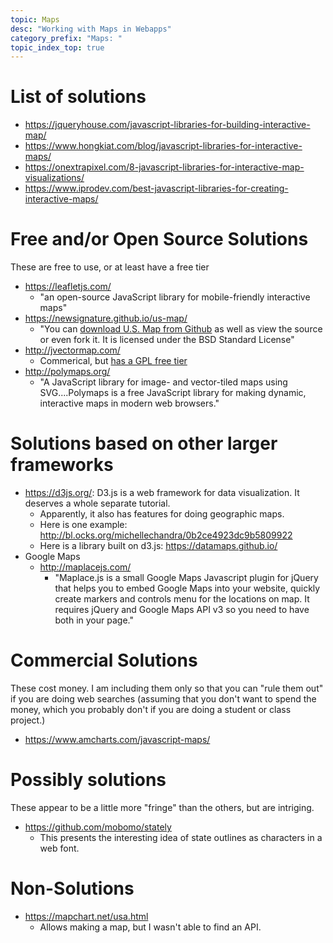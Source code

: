 ```yaml
---
topic: Maps
desc: "Working with Maps in Webapps"
category_prefix: "Maps: "
topic_index_top: true
---
```


# List of solutions

* <https://jqueryhouse.com/javascript-libraries-for-building-interactive-map/>
* <https://www.hongkiat.com/blog/javascript-libraries-for-interactive-maps/>
* <https://onextrapixel.com/8-javascript-libraries-for-interactive-map-visualizations/>
* <https://www.iprodev.com/best-javascript-libraries-for-creating-interactive-maps/>

# Free and/or Open Source Solutions

These are free to use, or at least have a free tier


* <https://leafletjs.com/> 
   * "an open-source JavaScript library for mobile-friendly interactive maps"
* <https://newsignature.github.io/us-map/>
   * "You can [download U.S. Map from Github](https://github.com/NewSignature/us-map) as well as view the source or even fork it. It is licensed under the BSD Standard License"
* <http://jvectormap.com/>
   * Commerical, but [has a GPL free tier](http://jvectormap.com/licenses-and-pricing/)
* <http://polymaps.org/>
   * "A JavaScript library for image- and vector-tiled maps using SVG....Polymaps is a free JavaScript library for making dynamic, interactive maps in modern web browsers."

# Solutions based on other larger frameworks

* <https://d3js.org/>: D3.js is a web framework for data visualization.  It deserves a whole separate tutorial.  
   * Apparently, it also has features for doing geographic maps.
   * Here is one example: <http://bl.ocks.org/michellechandra/0b2ce4923dc9b5809922>
   * Here is a library built on d3.js: <https://datamaps.github.io/>
* Google Maps
   * <http://maplacejs.com/> 
      * "Maplace.js is a small Google Maps Javascript plugin for jQuery that helps you to embed Google Maps into your website, quickly create markers and controls menu for the locations on map. It requires jQuery and Google Maps API v3 so you need to have both in your page."
      

# Commercial Solutions

These cost money.  I am including them only so that you can "rule them out" if you are doing web searches (assuming that you don't want to spend the money, which you probably don't if you are doing a student or class project.)

* <https://www.amcharts.com/javascript-maps/>

# Possibly solutions

These appear to be a little more "fringe" than the others, but are intriging.

* <https://github.com/mobomo/stately> 
   * This presents the interesting idea of state outlines as characters in a web font.
   

# Non-Solutions

* <https://mapchart.net/usa.html>
   * Allows making a map, but I wasn't able to find an API.  
   
